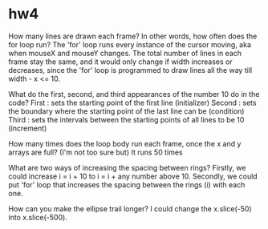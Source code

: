 # hw4

How many lines are drawn each frame? In other words, how often does the for loop run?
The 'for' loop runs every instance of the cursor moving, aka when mouseX and mouseY changes. 
The total number of lines in each frame stay the same, and it would only change if width increases or decreases, since the 'for' loop is programmed to draw lines all the way till width - x <= 10. 


What do the first, second, and third appearances of the number 10 do in the code?
First : sets the starting point of the first line  (initializer)
Second : sets the boundary where the starting point of the last line can be  (condition)
Third : sets the intervals between the starting points of all lines to be 10 (increment)

How many times does the loop body run each frame, once the x and y arrays are full?
(I'm not too sure but) It runs 50 times

What are two ways of increasing the spacing between rings?
Firstly, we could increase i = i + 10 to i = i + any number above 10.
Secondly, we could put 'for' loop that increases the spacing between the rings (i) with each one. 

How can you make the ellipse trail longer?
I could change the x.slice(-50) into x.slice(-500).
